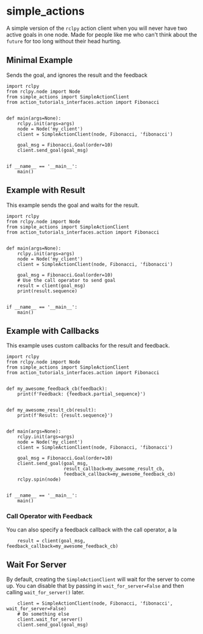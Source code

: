 # simple_actions

A simple version of the `rclpy` action client when you will never have two active goals in one node. Made for people like me who can't think about the `future` for too long without their head hurting.

## Minimal Example
Sends the goal, and ignores the result and the feedback
```
import rclpy
from rclpy.node import Node
from simple_actions import SimpleActionClient
from action_tutorials_interfaces.action import Fibonacci


def main(args=None):
    rclpy.init(args=args)
    node = Node('my_client')
    client = SimpleActionClient(node, Fibonacci, 'fibonacci')

    goal_msg = Fibonacci.Goal(order=10)
    client.send_goal(goal_msg)


if __name__ == '__main__':
    main()

```

## Example with Result
This example sends the goal and waits for the result.

```
import rclpy
from rclpy.node import Node
from simple_actions import SimpleActionClient
from action_tutorials_interfaces.action import Fibonacci


def main(args=None):
    rclpy.init(args=args)
    node = Node('my_client')
    client = SimpleActionClient(node, Fibonacci, 'fibonacci')

    goal_msg = Fibonacci.Goal(order=10)
    # Use the call operator to send goal
    result = client(goal_msg)
    print(result.sequence)


if __name__ == '__main__':
    main()

```

## Example with Callbacks
This example uses custom callbacks for the result and feedback.
```
import rclpy
from rclpy.node import Node
from simple_actions import SimpleActionClient
from action_tutorials_interfaces.action import Fibonacci


def my_awesome_feedback_cb(feedback):
    print(f'Feedback: {feedback.partial_sequence}')


def my_awesome_result_cb(result):
    print(f'Result: {result.sequence}')


def main(args=None):
    rclpy.init(args=args)
    node = Node('my_client')
    client = SimpleActionClient(node, Fibonacci, 'fibonacci')

    goal_msg = Fibonacci.Goal(order=10)
    client.send_goal(goal_msg,
                     result_callback=my_awesome_result_cb,
                     feedback_callback=my_awesome_feedback_cb)
    rclpy.spin(node)


if __name__ == '__main__':
    main()
```

### Call Operator with Feedback
You can also specify a feedback callback with the call operator, a la
```
    result = client(goal_msg, feedback_callback=my_awesome_feedback_cb)
```

## Wait For Server
By default, creating the `SimpleActionClient` will wait for the server to come up. You can disable that by passing in `wait_for_server=False` and then calling `wait_for_server()` later.

```
    client = SimpleActionClient(node, Fibonacci, 'fibonacci', wait_for_server=False)
    # Do something else
    client.wait_for_server()
    client.send_goal(goal_msg)

```
